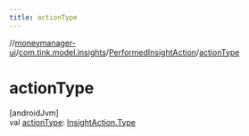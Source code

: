 ```yaml
---
title: actionType
---
```

//[moneymanager-ui](../../../index.html)/[com.tink.model.insights](../index.html)/[PerformedInsightAction](index.html)/[actionType](action-type.html)



# actionType



[androidJvm]\
val [actionType](action-type.html): [InsightAction.Type](../-insight-action/-type/index.html)




